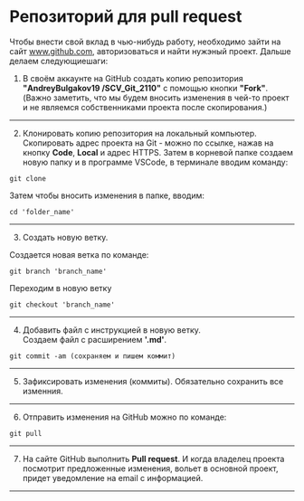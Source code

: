 # Репозиторий для **pull request**
Чтобы внести свой вклад в чью-нибудь работу, необходимо зайти на сайт www.github.com, авторизоваться и найти нужэный проект. Дальше делаем следующиешаги:

1. В своём аккаунте на GitHub создать копию репозитория **"AndreyBulgakov19
/SCV_Git_2110"** с помощью кнопки **"Fork"**. (Важно заметить, что мы будем вносить изменения в чей-то проект и не являемся собственниками проекта после скопирования.)
---
2. Клонировать копию репозитория на локальный компьютер.
Скопировать адрес проекта на Git - можно по ссылке, нажав на кнопку __Code__, __Local__  и адрес HTTPS.
Затем в корневой папке создаем новую папку и в программе VSCode, в терминале вводим команду:
```
git clone
```
Затем чтобы вносить изменения в папке, вводим:
```
cd 'folder_name'
```
---
3. Создать новую ветку.

Создается новая ветка по команде:
```
git branch 'branch_name'
```
Переходим в новую ветку
```
git checkout 'branch_name'
```
---
4. Добавить файл с инструкцией в новую ветку.  
Создаем файл с расширением  __'.md'__. 
```
git commit -am (сохраняем и пишем коммит)
```
---
5. Зафиксировать изменения (коммиты).
Обязательно сохранить все изменния. 
---
6. Отправить изменения на GitHub можно по команде:
```
git pull
```
---
7. На сайте GitHub выполнить **Pull request**.
И когда владелец проекта посмотрит предложенные изменения, вольет в основной проект, придет уведомление на emаil с информацией.
---
